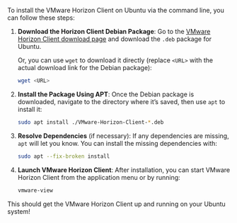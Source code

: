 To install the VMware Horizon Client on Ubuntu via the command line, you can follow these steps:

1. **Download the Horizon Client Debian Package**:
   Go to the [VMware Horizon Client download page](https://customerconnect.omnissa.com/downloads/details?downloadGroup=CART25FQ2_LIN64_DEBPKG_2406&productId=1027&rPId=118857) and download the `.deb` package for Ubuntu. 

   Or, you can use `wget` to download it directly (replace `<URL>` with the actual download link for the Debian package):

   ```bash
   wget <URL>
   ```

2. **Install the Package Using APT**:
   Once the Debian package is downloaded, navigate to the directory where it’s saved, then use `apt` to install it:

   ```bash
   sudo apt install ./VMware-Horizon-Client-*.deb
   ```

3. **Resolve Dependencies** (if necessary):
   If any dependencies are missing, `apt` will let you know. You can install the missing dependencies with:

   ```bash
   sudo apt --fix-broken install
   ```

4. **Launch VMware Horizon Client**:
   After installation, you can start VMware Horizon Client from the application menu or by running:

   ```bash
   vmware-view
   ```

This should get the VMware Horizon Client up and running on your Ubuntu system!
